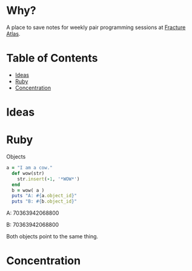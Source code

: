 # Why?

A place to save notes for weekly pair programming sessions at [Fracture Atlas](http://www.fracturedatlas.org/). 

# Table of Contents
* [Ideas](https://github.com/iacutone/ruby-talk#ideas)
* [Ruby](https://github.com/iacutone/ruby-talk#ruby)
* [Concentration](https://github.com/iacutone/ruby-talk#concentration)


# Ideas

# Ruby

Objects
```ruby
a = "I am a cow."
  def wow(str)
    str.insert(-1, '*WOW*')
  end
  b = wow( a )
  puts "A: #{a.object_id}"
  puts "B: #{b.object_id}"
```
A: 70363942068800

B: 70363942068800

Both objects point to the same thing.

# Concentration